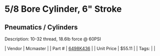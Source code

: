 # 5/8 Bore Cylinder, 6" Stroke
## Pneumatics / Cylinders
Description: 	10-32 thread, 18.6lb force @ 60PSI 

| Vendor | Mcmaster | 
| Part # | [6498K436](https://www.mcmaster.com/#6498K436) | 
| Unit Price | $55.11 | 
| Tags: |  | 
